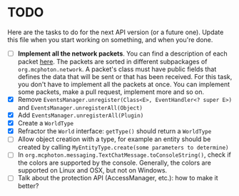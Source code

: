 # TODO
Here are the tasks to do for the next API version (or a future one). Update this file when you start working on something,
and when you're done.
- [ ] **Implement all the network packets**. You can find a description of each packet [here](http://wiki.vg/Protocol).
The packets are sorted in different subpackages of `org.mcphoton.network`. A packet's class must have public fields that defines
the data that will be sent or that has been received. For this task, you don't have to implement all the packets at once. You can
implement some packets, make a pull request, implement more and so on.
- [x] Remove `EventsManager.unregister(Class<E>, EventHandler<? super E>)` and `EventsManager.unregisterAll(Object)`
- [x] Add `EventsManager.unregisterAll(Plugin)`
- [x] Create a `WorldType`
- [x] Refractor the `World` interface: `getType()` should return a `WorldType` 
- [ ] Allow object creation with a type, for example an entity should be created by calling `MyEntityType.create(some parameters to determine)`
- [ ] In `org.mcphoton.messaging.TextChatMessage.toConsoleString()`, check if the colors are supported by the console. Generally,
the colors are supported on Linux and OSX, but not on Windows.
- [ ] Talk about the protection API (AccessManager, etc.): how to make it better?
